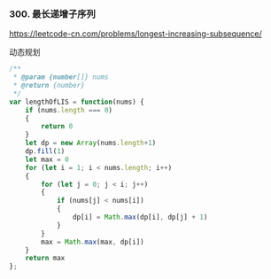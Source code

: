 ### 300. 最长递增子序列

https://leetcode-cn.com/problems/longest-increasing-subsequence/

动态规划
```js
/**
 * @param {number[]} nums
 * @return {number}
 */
var lengthOfLIS = function(nums) {
    if (nums.length === 0)
    { 
        return 0
    }
    let dp = new Array(nums.length+1)
    dp.fill(1)
    let max = 0
    for (let i = 1; i < nums.length; i++)
    { 
        for (let j = 0; j < i; j++)
        {
            if (nums[j] < nums[i])
            { 
                dp[i] = Math.max(dp[i], dp[j] + 1)
            }
        }
        max = Math.max(max, dp[i])
    }
    return max
};
```
